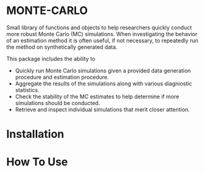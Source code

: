 # MONTE-CARLO
Small library of functions and objects to help researchers quickly conduct more robust Monte Carlo (MC) simulations.
When investigating the behavior of an estimation method it is often useful, if not necessary, to repeatedly run the method on synthetically generated data.

This package includes the ability to
 - Quickly run Monte Carlo simulations given a provided data generation procedure and estimation procedure.
 - Aggregate the results of the simulations along with various diagniostic statistics.
 - Check the stability of the MC estimates to help determine if more simulations should be conducted.
 - Retrieve and inspect individual simulations that merit closer attention.

# Installation


# How To Use
